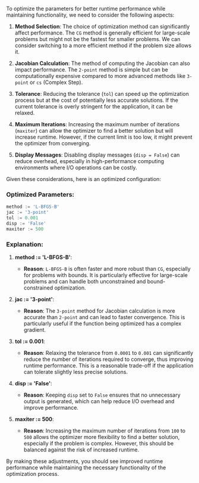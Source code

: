 To optimize the parameters for better runtime performance while maintaining functionality, we need to consider the following aspects:

1. **Method Selection**: The choice of optimization method can significantly affect performance. The `CG` method is generally efficient for large-scale problems but might not be the fastest for smaller problems. We can consider switching to a more efficient method if the problem size allows it.

2. **Jacobian Calculation**: The method of computing the Jacobian can also impact performance. The `2-point` method is simple but can be computationally expensive compared to more advanced methods like `3-point` or `cs` (Complex Step).

3. **Tolerance**: Reducing the tolerance (`tol`) can speed up the optimization process but at the cost of potentially less accurate solutions. If the current tolerance is overly stringent for the application, it can be relaxed.

4. **Maximum Iterations**: Increasing the maximum number of iterations (`maxiter`) can allow the optimizer to find a better solution but will increase runtime. However, if the current limit is too low, it might prevent the optimizer from converging.

5. **Display Messages**: Disabling display messages (`disp = False`) can reduce overhead, especially in high-performance computing environments where I/O operations can be costly.

Given these considerations, here is an optimized configuration:

### Optimized Parameters:
```python
method := 'L-BFGS-B'
jac := '3-point'
tol := 0.001
disp := 'False'
maxiter := 500
```

### Explanation:
1. **method := 'L-BFGS-B'**:
   - **Reason**: `L-BFGS-B` is often faster and more robust than `CG`, especially for problems with bounds. It is particularly effective for large-scale problems and can handle both unconstrained and bound-constrained optimization.

2. **jac := '3-point'**:
   - **Reason**: The `3-point` method for Jacobian calculation is more accurate than `2-point` and can lead to faster convergence. This is particularly useful if the function being optimized has a complex gradient.

3. **tol := 0.001**:
   - **Reason**: Relaxing the tolerance from `0.0001` to `0.001` can significantly reduce the number of iterations required to converge, thus improving runtime performance. This is a reasonable trade-off if the application can tolerate slightly less precise solutions.

4. **disp := 'False'**:
   - **Reason**: Keeping `disp` set to `False` ensures that no unnecessary output is generated, which can help reduce I/O overhead and improve performance.

5. **maxiter := 500**:
   - **Reason**: Increasing the maximum number of iterations from `100` to `500` allows the optimizer more flexibility to find a better solution, especially if the problem is complex. However, this should be balanced against the risk of increased runtime.

By making these adjustments, you should see improved runtime performance while maintaining the necessary functionality of the optimization process.